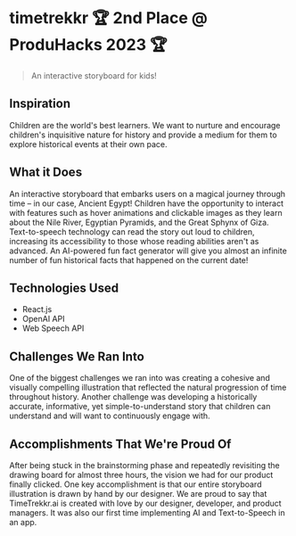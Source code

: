# timetrekkr 🏆 2nd Place @ ProduHacks 2023 🏆
> An interactive storyboard for kids!

## Inspiration
Children are the world's best learners. We want to nurture and encourage children's inquisitive nature for history and provide a medium for them to explore historical events at their own pace.

## What it Does
An interactive storyboard that embarks users on a magical journey through time – in our case, Ancient Egypt! Children have the opportunity to interact with features such as hover animations and clickable images as they learn about the Nile River, Egyptian Pyramids, and the Great Sphynx of Giza. Text-to-speech technology can read the story out loud to children, increasing its accessibility to those whose reading abilities aren't as advanced. An AI-powered fun fact generator will give you almost an infinite number of fun historical facts that happened on the current date!

## Technologies Used
- React.js
- OpenAI API
- Web Speech API

## Challenges We Ran Into
One of the biggest challenges we ran into was creating a cohesive and visually compelling illustration that reflected the natural progression of time throughout history. Another challenge was developing a historically accurate, informative, yet simple-to-understand story that children can understand and will want to continuously engage with.

## Accomplishments That We're Proud Of
After being stuck in the brainstorming phase and repeatedly revisiting the drawing board for almost three hours, the vision we had for our product finally clicked. One key accomplishment is that our entire storyboard illustration is drawn by hand by our designer. We are proud to say that TimeTrekkr.ai is created with love by our designer, developer, and product managers. It was also our first time implementing AI and Text-to-Speech in an app.
